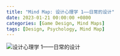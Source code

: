 ```yaml
---
title: "Mind Map: 设计心理学 1——日常的设计"
date: 2023-01-21 00:00:00 +0800
categories: [Game Design, Mind Maps]
tags: [Design, Psychology, Mind Map]
---
```


![设计心理学 1——日常的设计](/assets/img/GameDesign/MindMaps/Design1.png)